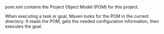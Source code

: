 pom.xml contains the Project Object Model (POM) for this project.
 
 When executing a task or goal, Maven looks for the POM in the current directory. It reads the POM, gets the needed configuration information, then executes the goal.